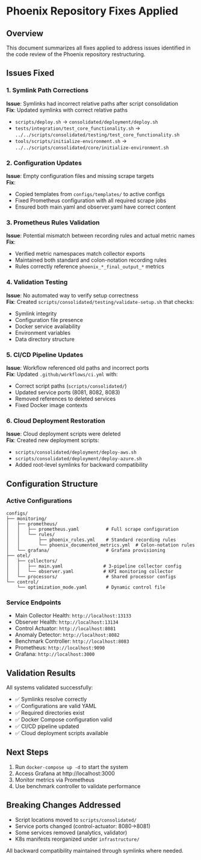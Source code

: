 # Phoenix Repository Fixes Applied

## Overview
This document summarizes all fixes applied to address issues identified in the code review of the Phoenix repository restructuring.

## Issues Fixed

### 1. Symlink Path Corrections
**Issue**: Symlinks had incorrect relative paths after script consolidation  
**Fix**: Updated symlinks with correct relative paths
- `scripts/deploy.sh` → `consolidated/deployment/deploy.sh`
- `tests/integration/test_core_functionality.sh` → `../../scripts/consolidated/testing/test_core_functionality.sh`
- `tools/scripts/initialize-environment.sh` → `../../scripts/consolidated/core/initialize-environment.sh`

### 2. Configuration Updates
**Issue**: Empty configuration files and missing scrape targets  
**Fix**: 
- Copied templates from `configs/templates/` to active configs
- Fixed Prometheus configuration with all required scrape jobs
- Ensured both main.yaml and observer.yaml have correct content

### 3. Prometheus Rules Validation
**Issue**: Potential mismatch between recording rules and actual metric names  
**Fix**: 
- Verified metric namespaces match collector exports
- Maintained both standard and colon-notation recording rules
- Rules correctly reference `phoenix_*_final_output_*` metrics

### 4. Validation Testing
**Issue**: No automated way to verify setup correctness  
**Fix**: Created `scripts/consolidated/testing/validate-setup.sh` that checks:
- Symlink integrity
- Configuration file presence
- Docker service availability
- Environment variables
- Data directory structure

### 5. CI/CD Pipeline Updates
**Issue**: Workflow referenced old paths and incorrect ports  
**Fix**: Updated `.github/workflows/ci.yml` with:
- Correct script paths (`scripts/consolidated/`)
- Updated service ports (8081, 8082, 8083)
- Removed references to deleted services
- Fixed Docker image contexts

### 6. Cloud Deployment Restoration
**Issue**: Cloud deployment scripts were deleted  
**Fix**: Created new deployment scripts:
- `scripts/consolidated/deployment/deploy-aws.sh`
- `scripts/consolidated/deployment/deploy-azure.sh`
- Added root-level symlinks for backward compatibility

## Configuration Structure

### Active Configurations
```
configs/
├── monitoring/
│   ├── prometheus/
│   │   ├── prometheus.yaml          # Full scrape configuration
│   │   └── rules/
│   │       ├── phoenix_rules.yml    # Standard recording rules
│   │       └── phoenix_documented_metrics.yml  # Colon-notation rules
│   └── grafana/                     # Grafana provisioning
├── otel/
│   ├── collectors/
│   │   ├── main.yaml               # 3-pipeline collector config
│   │   └── observer.yaml           # KPI monitoring collector
│   └── processors/                  # Shared processor configs
└── control/
    └── optimization_mode.yaml       # Dynamic control file
```

### Service Endpoints
- Main Collector Health: `http://localhost:13133`
- Observer Health: `http://localhost:13134`
- Control Actuator: `http://localhost:8081`
- Anomaly Detector: `http://localhost:8082`
- Benchmark Controller: `http://localhost:8083`
- Prometheus: `http://localhost:9090`
- Grafana: `http://localhost:3000`

## Validation Results
All systems validated successfully:
- ✅ Symlinks resolve correctly
- ✅ Configurations are valid YAML
- ✅ Required directories exist
- ✅ Docker Compose configuration valid
- ✅ CI/CD pipeline updated
- ✅ Cloud deployment scripts available

## Next Steps
1. Run `docker-compose up -d` to start the system
2. Access Grafana at http://localhost:3000
3. Monitor metrics via Prometheus
4. Use benchmark controller to validate performance

## Breaking Changes Addressed
- Script locations moved to `scripts/consolidated/`
- Service ports changed (control-actuator: 8080→8081)
- Some services removed (analytics, validator)
- K8s manifests reorganized under `infrastructure/`

All backward compatibility maintained through symlinks where needed.